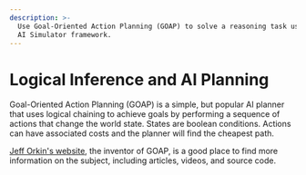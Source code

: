 ```yaml
---
description: >-
  Use Goal-Oriented Action Planning (GOAP) to solve a reasoning task using the Q
  AI Simulator framework.
---
```


# Logical Inference and AI Planning

Goal-Oriented Action Planning \(GOAP\) is a simple, but popular AI planner that uses logical chaining to achieve goals by performing a sequence of actions that change the world state.  States are boolean conditions.  Actions can have associated costs and the planner will find the cheapest path.

[Jeff Orkin's website](http://alumni.media.mit.edu/~jorkin/goap.html), the inventor of GOAP, is a good place to find more information on the subject, including articles, videos, and source code.

